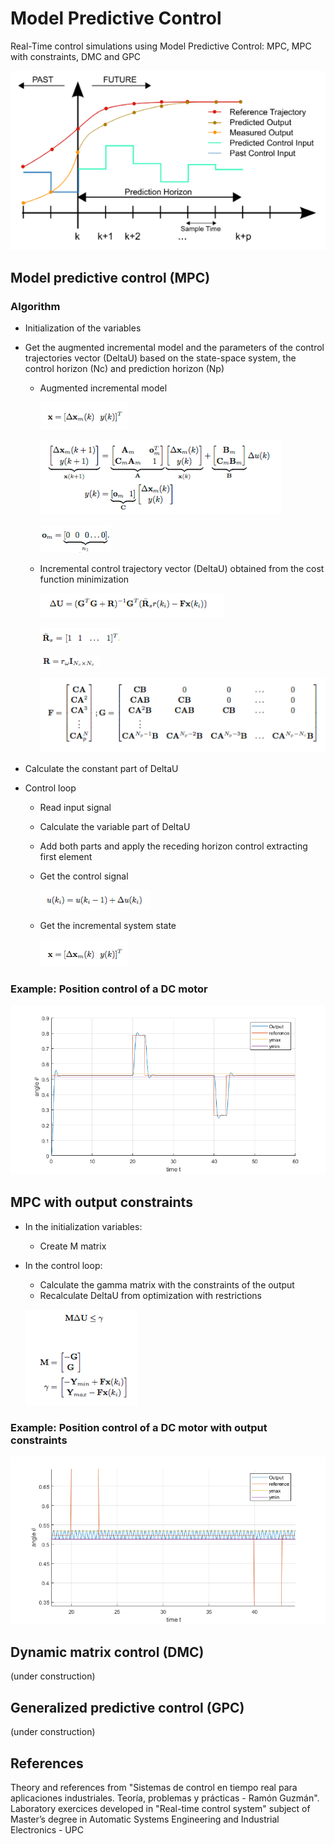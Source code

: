 # Model Predictive Control
Real-Time control simulations using Model Predictive Control: MPC, MPC with constraints, DMC and GPC


![](img/mpc.png)


## Model predictive control (MPC)
### Algorithm

* Initialization of the variables
* Get the augmented incremental model and the parameters of the control trajectories vector (DeltaU) based on the state-space system, the control horizon (Nc) and prediction horizon (Np) 
  * Augmented incremental model
  
	![](img/states_vector.png)
	
	![](img/ss_model.png)
	
	![](img/om.png)

  * Incremental control trajectory vector (DeltaU) obtained from the cost function minimization
  
  	![](img/DeltaU.png)	
	
	![](img/Rs.png) 
	
	![](img/R.png)
	
	![](img/F_G.png)
	
* Calculate the constant part of DeltaU

* Control loop

	* Read input signal 
	* Calculate the variable part of DeltaU
	* Add both parts and apply the receding horizon control extracting first element
	* Get the control signal
	
		![](img/uk.png)
		
	* Get the incremental system state
	
		![](img/states_vector.png)
		
### Example: Position control of a DC motor

![](img/DCmotor_MPC.png)

## MPC with output constraints

* In the initialization variables: 

	* Create M matrix
	
* In the control loop: 

	* Calculate the gamma matrix with the constraints of the output	
	* Recalculate DeltaU from optimization with restrictions
	
	![](img/constraints.png)

### Example: Position control of a DC motor with output constraints

![](img/DCmotor_MPC-constrains.png)

## Dynamic matrix control (DMC)

(under construction)

## Generalized predictive control (GPC)

(under construction)

## References
Theory and references from "Sistemas de control en tiempo real para aplicaciones industriales. Teoría, problemas y prácticas - Ramón Guzmán". Laboratory exercices developed in "Real-time control system" subject of Master’s degree in Automatic Systems Engineering and Industrial Electronics - UPC
